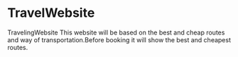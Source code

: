 # TravelWebsite
TravelingWebsite
This website will be based on the best and cheap routes and way of transportation.Before booking it will show the best 
and cheapest routes.
